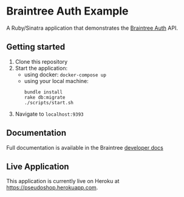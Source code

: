 # Braintree Auth Example

A Ruby/Sinatra application that demonstrates the [Braintree Auth](https://developers.braintreepayments.com/guides/braintree-auth/overview) API.

## Getting started

1. Clone this repository
2. Start the application:
    - using docker: `docker-compose up`
    - using your local machine:
      ```
      bundle install
      rake db:migrate
      ./scripts/start.sh
      ```
3. Navigate to `localhost:9393`

## Documentation

Full documentation is available in the Braintree [developer docs](https://developers.braintreepayments.com/guides/braintree-auth/overview)

## Live Application

This application is currently live on Heroku at https://pseudoshop.herokuapp.com.
